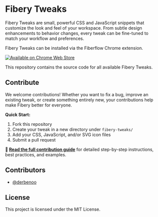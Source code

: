 # Fibery Tweaks

Fibery Tweaks are small, powerful CSS and JavaScript snippets that customize the look and feel of your workspace. From subtle design enhancements to behavior changes, every tweak can be fine-tuned to match your workflow and preferences.

Fibery Tweaks can be installed via the Fiberflow Chrome extension.

[![Available on Chrome Web Store](https://img.shields.io/badge/Available%20on%20Chrome%20Web%20Store-Fibery%20Tweaks-green)](https://chromewebstore.google.com/detail/fiberflow/hdknidmopobhjmggglhnbikfgjngjnpp)

This repository contains the source code for all available Fibery Tweaks.

## Contribute

We welcome contributions! Whether you want to fix a bug, improve an existing tweak, or create something entirely new, your contributions help make Fibery better for everyone.

**Quick Start:**

1. Fork this repository
2. Create your tweak in a new directory under `fibery-tweaks/`
3. Add your CSS, JavaScript, and/or SVG icon files
4. Submit a pull request

**📖 [Read the full contribution guide](CONTRIBUTING.md)** for detailed step-by-step instructions, best practices, and examples.

## Contributors

- [@derbenoo](https://github.com/derbenoo)

## License

This project is licensed under the MIT License.
